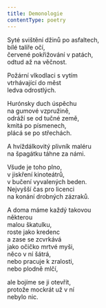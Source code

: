 ```yaml
---
title: Demonologie
contentType: poetry
---
```


<section>

Syté svištění džinů po asfaltech,  
bílé talíře očí,  
červené pokřižování v patách,  
odtud až na věčnost.

</section>

<section>

Požární vlkodlaci s vytím  
vtrhávající do měst  
ledva odrostlých.

</section>

<section>

Hurónsky duch úspěchu  
na gumové vzpružině,  
odráží se od tučné země,  
kmitá po písmenech,  
plácá se po střechách.

</section>

<section>

A hvíždálkovitý plivník maléru  
na špagátku táhne za námi.

</section>

<section>

Všude je toho plno,  
v jiskření kinoteátrů,  
v bučení vyvalených beden.  
Nejvyšší čas pro licenci  
na konání drobných zázraků.

</section>

<section>

A doma máme každý takovou  
některou  
malou škatulku,  
roste jako kredenc  
a zase se zcvrkává  
jako očičko mrtvé myši,  
něco v ní šátrá,  
nebo pracuje k zralosti,  
nebo plodně mlčí,

</section>

<section>

ale bojíme se ji otevřít,  
protože mockrát už v ní  
nebylo nic.

</section>
